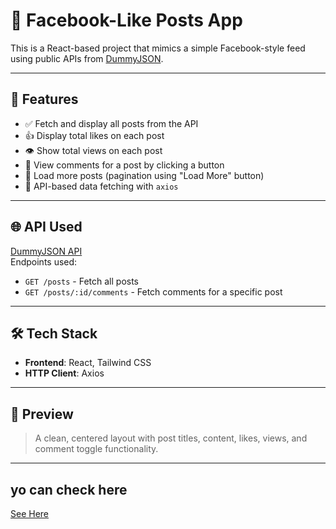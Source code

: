 # 📘 Facebook-Like Posts App

This is a React-based project that mimics a simple Facebook-style feed using public APIs from [DummyJSON](https://dummyjson.com/docs/posts).

---

## 🚀 Features

- ✅ Fetch and display all posts from the API
- 👍 Display total likes on each post
- 👁️ Show total views on each post
- 💬 View comments for a post by clicking a button
- 📄 Load more posts (pagination using "Load More" button)
- 📡 API-based data fetching with `axios`

---

## 🌐 API Used

[DummyJSON API](https://dummyjson.com/docs/posts)  
Endpoints used:

- `GET /posts` - Fetch all posts
- `GET /posts/:id/comments` - Fetch comments for a specific post

---

## 🛠️ Tech Stack

- **Frontend**: React, Tailwind CSS
- **HTTP Client**: Axios

---

## 📸 Preview

> A clean, centered layout with post titles, content, likes, views, and comment toggle functionality.

---

## yo can check here
[See Here](https://luxury-starlight-4c7a23.netlify.app/)

